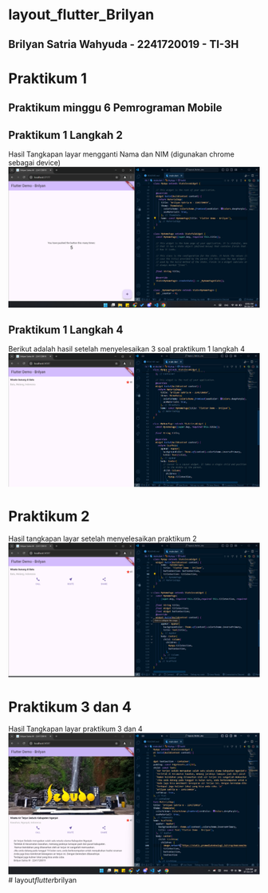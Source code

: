 # layout_flutter_Brilyan

## Brilyan Satria Wahyuda - 2241720019 - TI-3H

# Praktikum 1

## Praktikum minggu 6 Pemrograman Mobile

## Praktikum 1 Langkah 2
Hasil Tangkapan layar mengganti Nama dan NIM (digunakan chrome sebagai device)
![Praktikum1Langkah2](prak1langkah2.png)
## Praktikum 1 Langkah 4
Berikut adalah hasil setelah menyelesaikan 3 soal praktikum 1 langkah 4
![Praktikum1Langkah4](prak1langkah4.png)

# Praktikum 2
Hasil tangkapan layar setelah menyelesaikan praktikum 2 
![Praktikum2](prak2.png)

# Praktikum 3 dan 4
Hasil Tangkapan layar praktikum 3 dan 4
![Praktikum3dan4](prak4.png)
#   l a y o u t _ f l u t t e r _ b r i l y a n 
 
 